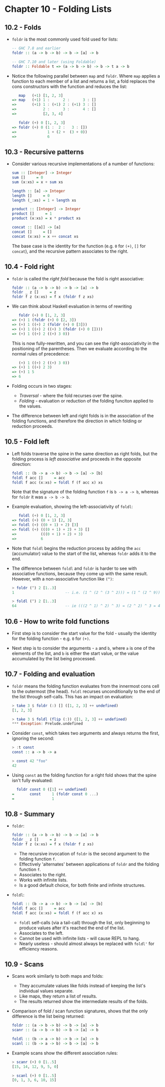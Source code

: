 # Chapter 10 - Folding Lists

## 10.2 - Folds

- `foldr` is the most commonly used fold used for lists:

    ```haskell
    -- GHC 7.8 and earlier
    foldr :: (a -> b -> b) -> b -> [a] -> b

    -- GHC 7.10 and later (using Foldable)
    foldr :: Foldable t => (a -> b -> b) -> b -> t a -> b
    ```

- Notice the following parallel between `map` and `foldr`.  Where `map` applies a function to each member of a list and returns a list, a fold replaces the cons constructors with the function and reduces the list:

    ```haskell
       map   (+1) [1, 2, 3]
    => map   (+1) 1 :      2 :      3 : []
    =>       (+1) 1 : (+1) 2 : (+1) 3 : []
    =>            2 :      3 :      4 : []
    =>            [2, 3, 4]

       foldr (+) 0 [1, 2, 3]
    => foldr (+) 0 (1 :  2 :   3 : [])
    =>              1 + (2 +  (3 + 0))
    =>              6
    ```


## 10.3 - Recursive patterns

- Consider various recursive implementations of a number of functions:

    ```haskell
    sum :: [Integer] -> Integer
    sum []     = 0
    sum (x:xs) = x + sum xs

    length :: [a] -> Integer
    length []     = 0
    length (_:xs) = 1 + length xs

    product :: [Integer] -> Integer
    product []     = 1
    product (x:xs) = x * product xs

    concat :: [[a]] -> [a]
    concat []     = []
    concat (x:xs) = x ++ concat xs
    ```

    The base case is the identity for the function (e.g. `0` for `(+)`, `[]` for `concat`), and the recursive pattern associates to the right.


## 10.4 - Fold right

- `foldr` is called the _right fold_ because the fold is right associative:

    ```haskell
    foldr :: (a -> b -> b) -> b -> [a] -> b
    foldr _ z []     = z
    foldr f z (x:xs) = f x (foldr f z xs)
    ```

- We can think about Haskell evaluation in terms of rewriting

    ```haskell
       foldr (+) 0 [1, 2, 3]
    => (+) 1 (foldr (+) 0 [2, 3])
    => (+) 1 ((+) 2 (foldr (+) 0 [3]))
    => (+) 1 ((+) 2 ((+) 3 (foldr (+) 0 [])))
    => (+) 1 ((+) 2 ((+) 3 0))
    ```

    This is now fully-rewritten, and you can see the right-associativity in the positioning of the parentheses.  Then we evaluate according to the normal rules of precedence:

    ```haskell
       (+) 1 ((+) 2 ((+) 3 0))
    => (+) 1 ((+) 2 3)
    => (+) 1 5
    => 6
    ```

- Folding occurs in two stages:
    - _Traversal_ - where the fold recurses over the spine.
    - _Folding_ - evaluation or reduction of the folding funciton applied to the values.

- The difference between left and right folds is in the association of the folding functions, and therefore the direction in which folding or reduction proceeds.


## 10.5 - Fold left

- Left folds traverse the spine in the same direction as right folds, but the folding process is _left associative_ and proceeds in the opposite direction:

    ```haskell
    foldl :: (b -> a -> b) -> b -> [a] -> [b]
    foldl f acc []     = acc
    foldl f acc (x:xs) = foldl f (f acc x) xs
    ```

    Note that the signature of the folding function `f` is `b -> a -> b`, whereas for `foldr` it was `a -> b -> b`.

- Example evaluation, showing the left-associativity of `foldl`:

    ```haskell
       foldl (+) 0 [1, 2, 3]
    => foldl (+) (0 + 1) [2, 3]
    => foldl (+) ((0 + 1) + 2) [3]
    => foldl (+) (((0 + 1) + 2) + 3) []
    =>           (((0 + 1) + 2) + 3)
    =>           6
    ```

- Note that `foldl` begins the reduction process by adding the `acc` (accumulator) value to the start of the list, whereas `foldr` adds it to the end.

- The difference between `foldl` and `foldr` is harder to see with associative functions, because they come up with the same result.  However, with a non-associative function like `(^)`:

    ```haskell
    > foldr (^) 2 [1..3]
    1                       -- i.e. (1 ^ (2 ^ (3 ^ 2))) = (1 ^ (2 ^ 9)) = 1 ^ 512 = 1

    > foldl (^) 2 [1..3]
    64                      -- ie (((2 ^ 1) ^ 2) ^ 3) = (2 ^ 2) ^ 3 = 4 ^ 3 = 64
    ```


## 10.6 - How to write fold functions

- First step is to consider the start value for the fold - usually the identity for the folding function - e.g. `0` for `(+)`.

- Next step is to consider the arguments - `a` and `b`, where `a` is one of the elements of the list, and `b` is either the start value, or the value accumulated by the list being processed.


## 10.7 - Folding and evaluation

- `foldr` means the folding function evaluates from the innermost cons cell to the outermost (the head).  `foldl` recurses unconditionally to the end of the list through self-calls.  This has an impact on evaluation:

    ```haskell
    > take 3 $ foldr (:) [] ([1, 2, 3] ++ undefined)
    [1, 2, 3]

    > take 3 $ foldl (flip (:)) ([1, 2, 3] ++ undefined)
    *** Exception: Prelude.undefined
    ```

- Consider `const`, which takes two arguments and always returns the first, ignoring the second:

    ```haskell
    > :t const
    const :: a -> b -> a

    > const 42 "foo"
    42
    ```

- Using `const` as the folding function for a right fold shows that the spine isn't fully evaluated:

    ```haskell
      foldr const 0 ([1] ++ undefined)
    =       const     1 (foldr const 0 ...)
    =                 1
    ```



## 10.8 - Summary

- `foldr`:

    ```haskell
    foldr :: (a -> b -> b) -> b -> [a] -> b
    foldr _ z []     = z
    foldr f z (x:xs) = f x (foldr f z xs)
    ```

    - The recursive invocation of `foldr` is the second argument to the folding function `f`.
    - Effectively 'alternates' between applications of `foldr` and the folding function `f`.
    - Associates to the right.
    - Works with infinite lists.
    - Is a good default choice, for both finite and infinite structures.

- `foldl`:

    ```haskell
    foldl :: (b -> a -> b) -> b -> [a] -> [b]
    foldl f acc []     = acc
    foldl f acc (x:xs) = foldl f (f acc x) xs
    ```

    - `foldl` self-calls (via a tail-call) through the list, only beginning to produce values after it's reached the end of the list.
    - Associates to the left.
    - Cannot be used with infinite lists - will cause REPL to hang.
    - Nearly useless - should almost always be replaced with `foldl'` for efficiency reasons.


## 10.9 - Scans

- Scans work similarly to both maps and folds:
    - They accumulate values like folds instead of keeping the list's individual values separate.
    - Like maps, they return a list of results.
    - The results returned show the intermediate results of the folds.

- Comparison of fold / scan function signatures, shows that the only difference is the list being returned:

    ```haskell
    foldr :: (a -> b -> b) -> b -> [a] -> b
    scanr :: (a -> b -> b) -> b -> [a] -> b

    foldl :: (b -> a -> b) -> b -> [a] -> b
    scanl :: (b -> a -> b) -> b -> [a] -> b
    ```

- Example scans show the different association rules:

    ```haskell
    > scanr (+) 0 [1..5]
    [15, 14, 12, 9, 5, 0]

    > scanl (+) 0 [1..5]
    [0, 1, 3, 6, 10, 15]
    ```